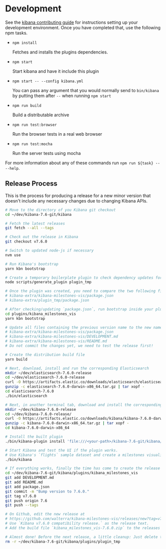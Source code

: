 # Development

See the [kibana contributing guide](https://github.com/elastic/kibana/blob/master/CONTRIBUTING.md) for instructions setting up your development environment. Once you have completed that, use the following npm tasks.

  - `npm install`

    Fetches and installs the plugins dependencies.

  - `npm start`

    Start kibana and have it include this plugin

  - `npm start -- --config kibana.yml`

    You can pass any argument that you would normally send to `bin/kibana` by putting them after `--` when running `npm start`

  - `npm run build`

    Build a distributable archive

  - `npm run test:browser`

    Run the browser tests in a real web browser

  - `npm run test:mocha`

    Run the server tests using mocha

For more information about any of these commands run `npm run ${task} -- --help`.

## Release Process

This is the process for producing a release for a new minor version that doesn't include any necessary changes due to changing Kibana APIs.

```bash
# Move to the directory of you Kibana git checkout
cd ~/dev/kibana-7.6-git/kibana

# Fetch the latest releases
git fetch --all --tags

# Check out the release in Kibana
git checkout v7.6.0

# Switch to updated node-js if necessary
nvm use

# Run Kibana's bootstrap
yarn kbn bootstrap

# Create a temporary boilerplate plugin to check dependency updates for plugins
node scripts/generate_plugin plugin_tmp

# Once the plugin was created, you need to compare the two following files and if necessary update the dependencies in your `package.json`
# kibana-extra/kibana-milestones-vis/package.json
# kibana-extra/plugin_tmp/package.json

# After checking/updating `package.json`, run bootstrap inside your plugin's directory
cd plugins/kibana_milestones_vis
yarn kbn bootstrap

# Update all files containing the previous version name to the new name
# kibana-extra/kibana-milestones-vis/package.json
# kibana-extra/kibana-milestones-vis/DEVELOPMENT.md
# kibana-extra/kibana-milestones-vis/README.md
# Do not commit the changes yet, we need to test the release first!

# Create the distribution build file
yarn build

# Next, download, install and run the corresponding Elasticsearch
mkdir ~/dev/elasticsearch-7.6.0-release
cd ~/dev/elasticsearch-7.6.0-release
curl -O https://artifacts.elastic.co/downloads/elasticsearch/elasticsearch-7.6.0-darwin-x86_64.tar.gz
gunzip -c elasticsearch-7.6.0-darwin-x86_64.tar.gz | tar xopf -
cd elasticsearch-7.6.0
./bin/elasticsearch

# Next, in another terminal tab, download and install the corresponding Kibana release to test the build
mkdir ~/dev/kibana-7.6.0-release
cd ~/dev/kibana-7.6.0-release/
curl -O https://artifacts.elastic.co/downloads/kibana/kibana-7.6.0-darwin-x86_64.tar.gz
gunzip -c kibana-7.6.0-darwin-x86_64.tar.gz | tar xopf -
cd kibana-7.6.0-darwin-x86_64

# Install the built plugin
./bin/kibana-plugin install 'file:///<your-path>/kibana-7.6-git/kibana/plugins/kibana_milestones_vis/build/kibana_milestones_vis-7.6.0.zip'

# Start Kibana and test the UI if the plugin works.
# Use Kibana's `flights` sample dataset and create a milestones visualization.
./bin/kibana

# If everything works, finally the time has come to create the release on Github.
cd ~/dev/kibana-7.6-git/kibana/plugins/kibana_milestones_vis
git add DEVELOPMENT.md
git add README.md
git add package.json
git commit -m "Bump version to 7.6.0."
git tag v7.6.0
git push origin 7.6
git push --tags

# On Github, edit the new release at
# https://github.com/walterra/kibana-milestones-vis/releases/new?tag=v7.6.0
# Use `Kibana v7.6.0 compatibility release.` as the release text.
# Add the build file `kibana_milestones_vis-7.6.0.zip` to the releases' binaries.

# Almost done! Before the next release, a little cleanup: Just delete the temporary plugin you create so you can create another one for comparison for the next release.
rm -r ~/dev/kibana-7.6-git/kibana/plugins/plugin_tmp
```
